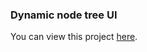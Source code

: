 ### Dynamic node tree UI

You can view this project [here](https://intense-fjord-61726.herokuapp.com/).